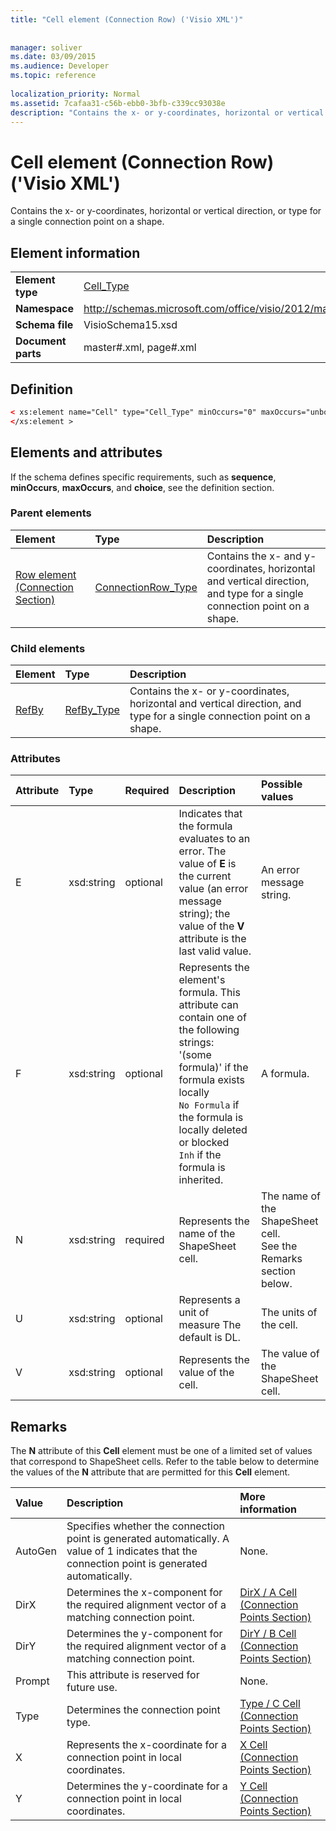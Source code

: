 ```yaml
---
title: "Cell element (Connection Row) ('Visio XML')"
 
 
manager: soliver
ms.date: 03/09/2015
ms.audience: Developer
ms.topic: reference
 
localization_priority: Normal
ms.assetid: 7cafaa31-c56b-ebb0-3bfb-c339cc93038e
description: "Contains the x- or y-coordinates, horizontal or vertical direction, or type for a single connection point on a shape."
---
```


# Cell element (Connection Row) ('Visio XML')

Contains the x- or y-coordinates, horizontal or vertical direction, or type for a single connection point on a shape.
  
## Element information

|||
|:-----|:-----|
|**Element type** <br/> |[Cell_Type](cell_type-complextypevisio-xml.md) <br/> |
|**Namespace** <br/> |http://schemas.microsoft.com/office/visio/2012/main  <br/> |
|**Schema file** <br/> |VisioSchema15.xsd  <br/> |
|**Document parts** <br/> |master#.xml, page#.xml  <br/> |
   
## Definition

```XML
< xs:element name="Cell" type="Cell_Type" minOccurs="0" maxOccurs="unbounded" >
</xs:element >
```

## Elements and attributes

If the schema defines specific requirements, such as **sequence**, **minOccurs**, **maxOccurs**, and **choice**, see the definition section. 
  
### Parent elements

|**Element**|**Type**|**Description**|
|:-----|:-----|:-----|
|[Row element (Connection Section)](row-element-connection-sectionvisio-xml.md) <br/> |[ConnectionRow_Type](connectionrow_type-complextypevisio-xml.md) <br/> |Contains the x- and y-coordinates, horizontal and vertical direction, and type for a single connection point on a shape.  <br/> |
   
### Child elements

|**Element**|**Type**|**Description**|
|:-----|:-----|:-----|
|[RefBy](refby-element-cell_type-complextypevisio-xml.md) <br/> |[RefBy_Type](refby_type-complextypevisio-xml.md) <br/> |Contains the x- or y-coordinates, horizontal and vertical direction, and type for a single connection point on a shape.  <br/> |
   
### Attributes

|**Attribute**|**Type**|**Required**|**Description**|**Possible values**|
|:-----|:-----|:-----|:-----|:-----|
|E  <br/> |xsd:string  <br/> |optional  <br/> |Indicates that the formula evaluates to an error. The value of **E** is the current value (an error message string); the value of the **V** attribute is the last valid value.  <br/> |An error message string.  <br/> |
|F  <br/> |xsd:string  <br/> |optional  <br/> | Represents the element's formula. This attribute can contain one of the following strings:  <br/>  '(some formula)' if the formula exists locally  <br/>  `No Formula` if the formula is locally deleted or blocked  <br/>  `Inh` if the formula is inherited.  <br/> |A formula.  <br/> |
|N  <br/> |xsd:string  <br/> |required  <br/> |Represents the name of the ShapeSheet cell.  <br/> |The name of the ShapeSheet cell.  <br/> See the Remarks section below.  <br/> |
|U  <br/> |xsd:string  <br/> |optional  <br/> |Represents a unit of measure The default is DL.  <br/> |The units of the cell.  <br/> |
|V  <br/> |xsd:string  <br/> |optional  <br/> |Represents the value of the cell.  <br/> |The value of the ShapeSheet cell.  <br/> |
   
## Remarks

The **N** attribute of this **Cell** element must be one of a limited set of values that correspond to ShapeSheet cells. Refer to the table below to determine the values of the **N** attribute that are permitted for this **Cell** element. 
  
|**Value**|**Description**|**More information**|
|:-----|:-----|:-----|
|AutoGen  <br/> |Specifies whether the connection point is generated automatically. A value of 1 indicates that the connection point is generated automatically.  <br/> |None.  <br/> |
|DirX  <br/> |Determines the x-component for the required alignment vector of a matching connection point.  <br/> |[DirX / A Cell (Connection Points Section)](dirxa-cell-connection-points-section.md) <br/> |
|DirY  <br/> |Determines the y-component for the required alignment vector of a matching connection point.  <br/> |[DirY / B Cell (Connection Points Section)](diryb-cell-connection-points-section.md) <br/> |
|Prompt  <br/> |This attribute is reserved for future use.  <br/> |None.  <br/> |
|Type  <br/> |Determines the connection point type.  <br/> |[Type / C Cell (Connection Points Section)](typec-cell-connection-points-section.md) <br/> |
|X  <br/> |Represents the x-coordinate for a connection point in local coordinates.  <br/> |[X Cell (Connection Points Section)](x-cell-connection-points-section.md) <br/> |
|Y  <br/> |Determines the y-coordinate for a connection point in local coordinates.  <br/> |[Y Cell (Connection Points Section)](y-cell-connection-points-section.md) <br/> |
   

